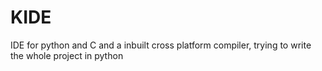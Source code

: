 # KIDE
IDE for python and C and a inbuilt cross platform compiler, trying to write the whole project in python
